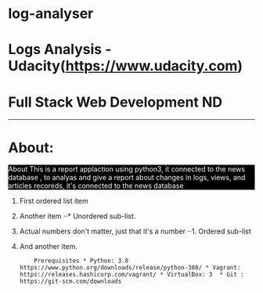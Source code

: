 # log-analyser
# Logs Analysis - Udacity(https://www.udacity.com) 
# Full Stack Web Development ND  
__________________________________________________

# About:

  <p style="background-color:black;color:white;"> About This is a report applaction using python3, it connected to the news database , to analyas and  give a report about changes in logs, views, and articles recoreds, it's connected to the news database </p>


1. First ordered list item
2. Another item
⋅⋅* Unordered sub-list. 
1. Actual numbers don't matter, just that it's a number
⋅⋅1. Ordered sub-list
4. And another item.


           Prerequisites * Python: 3.8 https://www.python.org/downloads/release/python-380/ * Vagrant: https://releases.hashicorp.com/vagrant/ * VirtualBox: 3  * Git : https://git-scm.com/downloads 
